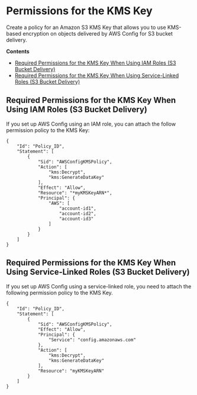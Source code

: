 # Permissions for the KMS Key<a name="s3-kms-key-policy"></a>

Create a policy for an Amazon S3 KMS Key that allows you to use KMS\-based encryption on objects delivered by AWS Config for S3 bucket delivery\.

**Contents**
+ [Required Permissions for the KMS Key When Using IAM Roles \(S3 Bucket Delivery\)](#required-permissions-s3-kms-key-using-iam-role)
+ [Required Permissions for the KMS Key When Using Service\-Linked Roles \(S3 Bucket Delivery\)](#required-permissions-s3-kms-key-using-servicelinkedrole)

## Required Permissions for the KMS Key When Using IAM Roles \(S3 Bucket Delivery\)<a name="required-permissions-s3-kms-key-using-iam-role"></a>

If you set up AWS Config using an IAM role, you can attach the follow permission policy to the KMS Key:

```
{
    "Id": "Policy_ID",
    "Statement": [
        {
            "Sid": "AWSConfigKMSPolicy",
            "Action": [
                "kms:Decrypt",
                "kms:GenerateDataKey"
            ],
            "Effect": "Allow",
            "Resource": "*myKMSKeyARN*",
            "Principal": {
                "AWS": [
                    "account-id1",
                    "account-id2",
                    "account-id3"
                ]
            }
        }
    ]
}
```

## Required Permissions for the KMS Key When Using Service\-Linked Roles \(S3 Bucket Delivery\)<a name="required-permissions-s3-kms-key-using-servicelinkedrole"></a>

If you set up AWS Config using a service\-linked role, you need to attach the following permission policy to the KMS Key\.

```
{
    "Id": "Policy_ID",
    "Statement": [
        {
            "Sid": "AWSConfigKMSPolicy",
            "Effect": "Allow",
            "Principal": {
                "Service": "config.amazonaws.com"
            },
            "Action": [
                "kms:Decrypt",
                "kms:GenerateDataKey"
            ],
            "Resource": "myKMSKeyARN"
        }
    ]
}
```